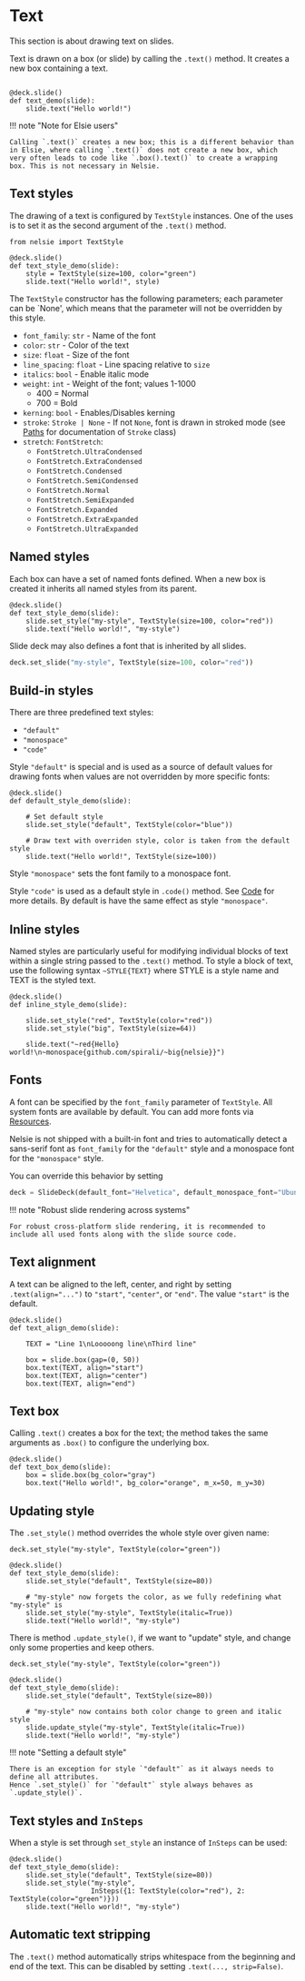 # Text

This section is about drawing text on slides.

Text is drawn on a box (or slide) by calling the `.text()` method. It creates a new box containing a text.

```nelsie

@deck.slide()
def text_demo(slide):
    slide.text("Hello world!")
```

!!! note "Note for Elsie users"

    Calling `.text()` creates a new box; this is a different behavior than in Elsie, where calling `.text()` does not create a new box, which very often leads to code like `.box().text()` to create a wrapping box. This is not necessary in Nelsie.


## Text styles

The drawing of a text is configured by `TextStyle` instances.
One of the uses is to set it as the second argument of the `.text()` method.

```nelsie
from nelsie import TextStyle

@deck.slide()
def text_style_demo(slide):
    style = TextStyle(size=100, color="green")
    slide.text("Hello world!", style)
```

The `TextStyle` constructor has the following parameters; each parameter can be `None', which means that the parameter will not be overridden by this style.

* `font_family`: `str` - Name of the font
* `color`: `str` - Color of the text
* `size`: `float` - Size of the font
* `line_spacing`: `float` - Line spacing relative to `size`
* `italics`: `bool` - Enable italic mode
* `weight`: `int` - Weight of the font; values 1-1000
    * 400 = Normal
    * 700 = Bold
* `kerning`: `bool` - Enables/Disables kerning
* `stroke`: `Stroke | None` - If not `None`, font is drawn in stroked mode (see [Paths](paths.md) for documentation of `Stroke` class)
* `stretch`: `FontStretch`:
    * `FontStretch.UltraCondensed`
    * `FontStretch.ExtraCondensed`
    * `FontStretch.Condensed`
    * `FontStretch.SemiCondensed`
    * `FontStretch.Normal`
    * `FontStretch.SemiExpanded`
    * `FontStretch.Expanded`
    * `FontStretch.ExtraExpanded`
    * `FontStretch.UltraExpanded`

## Named styles

Each box can have a set of named fonts defined. When a new box is created
it inherits all named styles from its parent.

```nelsie
@deck.slide()
def text_style_demo(slide):
    slide.set_style("my-style", TextStyle(size=100, color="red"))
    slide.text("Hello world!", "my-style")
```

Slide deck may also defines a font that is inherited by all slides.

```python
deck.set_slide("my-style", TextStyle(size=100, color="red"))
```

## Build-in styles

There are three predefined text styles:

* `"default"`
* `"monospace"`
* `"code"`

Style `"default"` is special and is used as a source of default values for drawing fonts when values are not overridden by more specific fonts:


```nelsie
@deck.slide()
def default_style_demo(slide):

    # Set default style
    slide.set_style("default", TextStyle(color="blue"))

    # Draw text with overriden style, color is taken from the default style
    slide.text("Hello world!", TextStyle(size=100))
```

Style `"monospace"` sets the font family to a monospace font.

Style `"code"` is used as a default style in `.code()` method. See [Code](code.md) for more details. By default is have the same effect as style `"monospace"`.


## Inline styles

Named styles are particularly useful for modifying individual blocks of text within a single string passed to the `.text()` method. To style a block of text, use the following syntax `~STYLE{TEXT}` where STYLE is a style name and TEXT is the styled text.

```nelsie
@deck.slide()
def inline_style_demo(slide):

    slide.set_style("red", TextStyle(color="red"))
    slide.set_style("big", TextStyle(size=64))

    slide.text("~red{Hello} world!\n~monospace{github.com/spirali/~big{nelsie}}")
```


## Fonts

A font can be specified by the `font_family` parameter of `TextStyle`.
All system fonts are available by default. You can add more fonts via [Resources](resources.md).

Nelsie is not shipped with a built-in font and tries to automatically detect a sans-serif font as `font_family` for the `"default"` style and a monospace font for the `"monospace"` style.

You can override this behavior by setting

```python
deck = SlideDeck(default_font="Helvetica", default_monospace_font="Ubuntu Mono")
```


!!! note "Robust slide rendering across systems"

    For robust cross-platform slide rendering, it is recommended to include all used fonts along with the slide source code.


## Text alignment

A text can be aligned to the left, center, and right by setting `.text(align="...")` to `"start"`, `"center"`, or `"end"`. The value `"start"` is the default.

```nelsie
@deck.slide()
def text_align_demo(slide):

    TEXT = "Line 1\nLooooong line\nThird line"

    box = slide.box(gap=(0, 50))
    box.text(TEXT, align="start")
    box.text(TEXT, align="center")
    box.text(TEXT, align="end")
```


## Text box

Calling `.text()` creates a box for the text; the method takes the same arguments as `.box()` to configure the underlying box.

```nelsie
@deck.slide()
def text_box_demo(slide):
    box = slide.box(bg_color="gray")
    box.text("Hello world!", bg_color="orange", m_x=50, m_y=30)
```

## Updating style

The `.set_style()` method overrides the whole style over given name:

```nelsie
deck.set_style("my-style", TextStyle(color="green"))

@deck.slide()
def text_style_demo(slide):
    slide.set_style("default", TextStyle(size=80))

    # "my-style" now forgets the color, as we fully redefining what "my-style" is
    slide.set_style("my-style", TextStyle(italic=True))
    slide.text("Hello world!", "my-style")
```

There is method `.update_style()`, if we want to "update" style, and change only some properties and keep others.

```nelsie
deck.set_style("my-style", TextStyle(color="green"))

@deck.slide()
def text_style_demo(slide):
    slide.set_style("default", TextStyle(size=80))

    # "my-style" now contains both color change to green and italic style
    slide.update_style("my-style", TextStyle(italic=True))
    slide.text("Hello world!", "my-style")
```


!!! note "Setting a default style"

    There is an exception for style `"default"` as it always needs to define all attributes. 
    Hence `.set_style()` for `"default"` style always behaves as `.update_style()`.  


## Text styles and `InSteps`

When a style is set through `set_style` an instance of `InSteps` can be used:

```nelsie
@deck.slide()
def text_style_demo(slide):
    slide.set_style("default", TextStyle(size=80))
    slide.set_style("my-style", 
                    InSteps({1: TextStyle(color="red"), 2: TextStyle(color="green")}))
    slide.text("Hello world!", "my-style")
```


## Automatic text stripping

The `.text()` method automatically strips whitespace from the beginning and end of the text.
This can be disabled by setting `.text(..., strip=False)`.